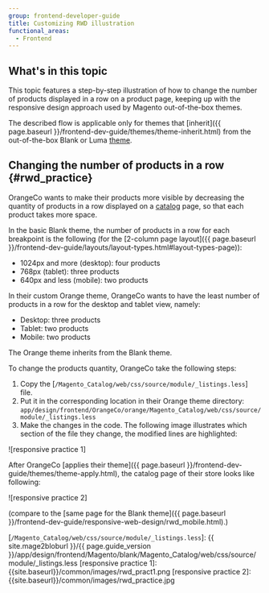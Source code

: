 ```yaml
---
group: frontend-developer-guide
title: Customizing RWD illustration
functional_areas:
  - Frontend
---
```

## What's in this topic

This topic features a step-by-step illustration of how to change the number of products displayed in a row on a product page, keeping up with the responsive design approach used by Magento out-of-the-box themes.

The described flow is applicable only for themes that [inherit]({{ page.baseurl }}/frontend-dev-guide/themes/theme-inherit.html) from the out-of-the-box Blank or Luma [theme](https://glossary.magento.com/theme).

## Changing the number of products in a row {#rwd_practice}

OrangeCo wants to make their products more visible by decreasing the quantity of products in a row displayed on a [catalog](https://glossary.magento.com/catalog) page, so that each product takes more space.

In the basic Blank theme, the number of products in a row for each breakpoint is the following (for the [2-column page layout]({{ page.baseurl }}/frontend-dev-guide/layouts/layout-types.html#layout-types-page)):

-   1024px and more (desktop): four products
-   768px (tablet): three products
-   640px and less (mobile): two products

In their custom Orange theme, OrangeCo wants to have the least number of products in a row for the desktop and tablet view, namely:

-   Desktop: three products
-   Tablet: two products
-   Mobile: two products

The Orange theme inherits from the Blank theme.

To change the products quantity, OrangeCo take the following steps:

1.  Copy the [`/Magento_Catalog/web/css/source/module/_listings.less`] file.
2.  Put it in the corresponding location in their Orange theme directory: `app/design/frontend/OrangeCo/orange/Magento_Catalog/web/css/source/module/_listings.less`
3.  Make the changes in the code. The following image illustrates which section of the file they change, the modified lines are highlighted:

![responsive practice 1]

After OrangeCo [applies their theme]({{ page.baseurl }}/frontend-dev-guide/themes/theme-apply.html), the catalog page of their store looks like following:

![responsive practice 2]

(compare to the [same page for the Blank theme]({{ page.baseurl }}/frontend-dev-guide/responsive-web-design/rwd_mobile.html).)

[`/Magento_Catalog/web/css/source/module/_listings.less`]: {{ site.mage2bloburl }}/{{ page.guide_version }}/app/design/frontend/Magento/blank/Magento_Catalog/web/css/source/module/_listings.less
[responsive practice 1]: {{site.baseurl}}/common/images/rwd_pract1.png
[responsive practice 2]: {{site.baseurl}}/common/images/rwd_practice.jpg
